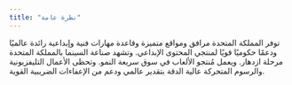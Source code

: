 ```yaml
---
title: "نظرة عامة"
---
```

توفر المملكة المتحدة مرافق ومواقع متميزة وقاعدة مهارات فنية وإبداعية رائدة عالميًا ودعمًا حكوميًا قويًا لمنتجي المحتوى الإبداعي.
وتشهد صناعة السينما بالمملكة المتحدة مرحلة ازدهار. ويعمل مُنتجو الألعاب في سوق سريعة النمو. وتحظى الأعمال التليفزيونية والرسوم المتحركة عالية الدقة بتقدير عالمي ودعم من الإعفاءات الضريبية القوية.
